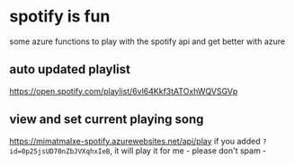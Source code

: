 # spotify is fun
 some azure functions to play with the spotify api and get better with azure

## auto updated playlist
  https://open.spotify.com/playlist/6vl64Kkf3tATOxhWQVSGVp

## view and set current playing song
  https://mimatmalxe-spotify.azurewebsites.net/api/play
if you added `?id=0p25jsUD70nZbJVXqhxIeB`, it will play it for me - please don't spam - 
